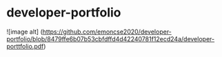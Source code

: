 # developer-portfolio

![image alt] (https://github.com/emoncse2020/developer-portfolio/blob/8479ffe6b07b53cbfdffd4d42240781f12ecd24a/developer-porttfolio.pdf)
